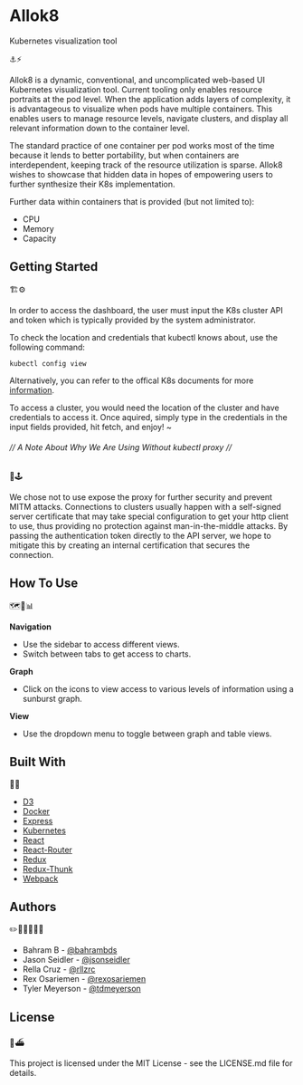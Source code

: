 # Allok8
Kubernetes visualization tool

⚓️⚡️ 

Allok8 is a dynamic, conventional, and uncomplicated web-based UI Kubernetes visualization tool. Current tooling only enables resource portraits at the pod level. When the application adds layers of complexity, it is advantageous to visualize when pods have multiple containers. This enables users to manage resource levels, navigate clusters, and display all relevant information down to the container level.

The standard practice of one container per pod works most of the time because it lends to better portability, but when containers are interdependent, keeping track of the resource utilization is sparse. Allok8 wishes to showcase that hidden data in hopes of empowering users to further synthesize their K8s implementation. 

Further data within containers that is provided (but not limited to):

* CPU
* Memory 
* Capacity 

## Getting Started 

🏗⚙️

In order to access the dashboard, the user must input the K8s cluster API and token which is typically provided by the system administrator. 

To check the location and credentials that kubectl knows about, use the following command:

```
kubectl config view
```

Alternatively, you can refer to the offical K8s documents for more [information](https://kubernetes.io/docs/tasks/administer-cluster/access-cluster-api/).

To access a cluster, you would need the location of the cluster and have credentials to access it. Once aquired, simply type in the credentials in the input fields provided, hit fetch, and enjoy! ~

###### // A Note About Why We Are Using Without kubectl proxy //

🔑🕹

We chose not to use expose the proxy for further security and prevent MITM attacks. Connections to clusters usually happen with a self-signed server certificate that may take special configuration to get your http client to use, thus providing no protection against man-in-the-middle attacks. By passing the authentication token directly to the API server, we hope to mitigate this by creating an internal certification that secures the connection. 

## How To Use

🗺📙📊

**Navigation**

* Use the sidebar to access different views.
* Switch between tabs to get access to charts.

**Graph**

* Click on the icons to view access to various levels of information using a sunburst graph. 

**View** 

* Use the dropdown menu to toggle between graph and table views.

## Built With 

🧰🚢

* [D3](https://github.com/d3/d3)
* [Docker](https://github.com/docker/cli)
* [Express](https://github.com/expressjs/express)
* [Kubernetes](https://github.com/kubernetes/kubernetes)
* [React](https://github.com/facebook/react)
* [React-Router](https://github.com/ReactTraining/react-router)
* [Redux](https://github.com/facebook/react)
* [Redux-Thunk](https://github.com/reduxjs/redux-thunk)
* [Webpack](https://github.com/webpack/webpack)

## Authors

✏️👩‍💻👨‍💻📓

* Bahram B - [@bahrambds](https://github.com/bahrambds)
* Jason Seidler - [@jsonseidler](https://github.com/jsonseidler)
* Rella Cruz - [@rllzrc](https://github.com/rllzrc)
* Rex Osariemen - [@rexosariemen](https://github.com/rexosariemen)
* Tyler Meyerson - [@tdmeyerson](https://github.com/Tdmeyerson)

## License

🔖⛴

This project is licensed under the MIT License - see the LICENSE.md file for details.






